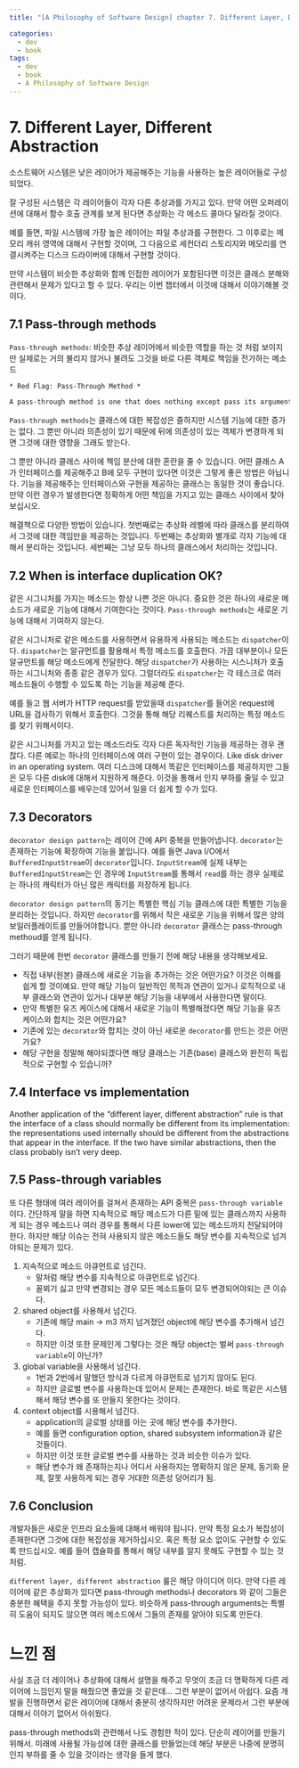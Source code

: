 ```yaml
---
title: "[A Philosophy of Software Design] chapter 7. Different Layer, Different Abstraction"

categories:
  - dev
  - book
tags:
  - dev
  - book
  - A Philosophy of Software Design
---
```


# 7. Different Layer, Different Abstraction

소스트웨어 시스템은 낮은 레이어가 제공해주는 기능을 사용하는 높은 레이어들로 구성되었다.

잘 구성된 시스템은 각 레이어들이 각자 다른 추상과를 가지고 있다. 만약 어떤 오퍼레이션에 대해서 함수 호출 관계를 보게 된다면 추상화는 각 메소드 콜마다 달라질 것이다.

예를 들면, 파일 시스템에 가장 높은 레이어는 파일 추상과를 구현한다. 그 이후로는 메모리 캐쉬 영역에 대해서 구현할 것이며, 그 다음으로 세컨더리 스토리지와 메모리를 연결시켜주는 디스크 드라이버에 대해서 구현할 것이다.

만약 시스템이 비슷한 추상화와 함께 인접한 레이어가 포함된다면 이것은 클래스 분해와 관련해서 문제가 있다고 할 수 있다. 우리는 이번 챕터에서 이것에 대해서 이야기해볼 것이다.

## 7.1 Pass-through methods

`Pass-through methods`: 비슷한 추상 레이어에서 비슷한 역할을 하는 것 처럼 보이지만 실제로는 거의 불리지 않거나 불려도 그것을 바로 다른 객체로 책임을 전가하는 메소드

``` txt
* Red Flag: Pass-Through Method * 

A pass-through method is one that does nothing except pass its arguments to another method, usually with the same API as the pass-through method. This typically indicates that there is not a clean division of responsibility between the classes.
```

`Pass-through methods`는 클래스에 대한 복잡성은 즐하지만 시스템 기능에 대한 증가는 없다. 그 뿐만 아니라 의존성이 있기 때문에 뒤에 의존성이 있는 객체가 변경하게 되면 그것에 대한 영향을 그래도 받는다.

그 뿐만 아니라 클래스 사이에 책임 분산에 대한 혼란을 줄 수 있습니다. 어떤 클래스 A가 인터페이스를 제공해주고 B에 모두 구현이 있다면 이것은 그렇게 좋은 방법은 아닙니다. 기능을 제공해주는 인터페이스와 구현을 제공하는 클래스는 동일한 것이 좋습니다. 만약 이런 경우가 발생한다면 정확하게 어떤 책임을 가지고 있는 클래스 사이에서 찾아보십시오. 

해결책으로 다양한 방법이 있습니다. 첫번째로는 추상화 레벨에 따라 클래스를 분리하여서 그것에 대한 객임만을 제공하는 것입니다. 두번째는 추상화와 별개로 각자 기능에 대해서 분리하는 것입니다. 세번째는 그냥 모두 하나의 클래스에서 처리하는 것입니다.

## 7.2 When is interface duplication OK?

같은 시그니처를 가지는 메소드는 항상 나쁜 것은 아니다. 중요한 것은 하나의 새로운 메소드가 새로운 기능에 대해서 기여한다는 것이다. `Pass-through methods`는 새로운 기능에 대해서 기여하지 않는다.

같은 시그니처로 같은 메소드를 사용하면서 유용하게 사용되는 메소드는 `dispatcher`이다. `dispatcher`는 알규먼트를 활용해서 특정 메소드를 호출한다. 가끔 대부분이나 모든 알규먼트를 해당 메소드에게 전달한다. 해당 `dispatcher`가 사용하는 시스니처가 호출하는 시그니처와 종종 같은 경우가 있다. 그럴더라도 `dispatcher`는 각 테스크로 여러 메소드들이 수행할 수 있도록 하는 기능을 제공해 준다.

예를 들고 웹 서버가 HTTP request를 받았을때 `dispatcher`를 들어온 request에 URL을 검사하기 위해서 호출한다. 그것을 통해 해당 리퀘스트를 처리하는 특정 메소드를 찾기 위해서이다. 

같은 시그니처를 가지고 있는 메소드라도 각자 다른 독자적인 기능을 제공하는 경우 괜찮다. 다른 예로는 하나의 인터페이스에 여러 구현이 있는 경우이다. Like disk driver in an operating system. 여러 디스크에 대해서 똑같은 인터페이스를 제공하지만 그들은 모두 다른 disk에 대해서 지원하게 해준다. 이것을 통해서 인지 부하를 줄일 수 있고 새로운 인터페이스를 배우는데 있어서 일을 더 쉽게 할 수가 있다.

## 7.3 Decorators
`decorator design pattern`는 레이어 간에 API 중복을 만들어냅니다. `decorator`는 존재하는 기능에 확장하여 기능을 붙입니다. 예를 들면 Java I/O에서 `BufferedInputStream`이 `decorator`입니다. `InputStream`에 실제 내부는 `BufferedInputStream`는 인 경우에 `InputStream`를 통해서 `read`를 하는 경우 실제로는 하나의 캐릭터가 아닌 많은 캐릭터를 저장하게 됩니다. 

`decorator design pattern`의 동기는 특별한 핵심 기능 클래스에 대한 특별한 기능을 분리하는 것입니다. 하지만 `decorator`를 위해서 작은 새로운 기능을 위해서 많은 양의 보일러플레이트를 만들어야합니다. 뿐만 아니라 `decorator` 클래스는 pass-through methoud를 얻게 됩니다.

그러기 때문에 한번 `decorator` 클래스를 만들기 전에 해당 내용을 생각해보세요.
- 직접 내부(원본) 클래스에 새로운 기능을 추가하는 것은 어떤가요? 이것은 이해를 쉽게 할 것이예요. 만약 해당 기능이 일반적인 목적과 연관이 있거나 로직적으로 내부 클래스와 연관이 있거나 대부분 해당 기능을 내부에서 사용한다면 말이다. 
- 만약 특별한 유즈 케이스에 대해서 새로운 기능이 특별해졌다면 해당 기능을 유즈 케이스와 합치는 것은 어떤가요?
- 기존에 있는 `decorator`와 합치는 것이 아닌 새로운 `decorator`를 만드는 것은 어떤가요?
- 해당 구현을 정말해 해야되겠다면 해당 클래스는 기존(base) 클래스와 완전히 독립적으로 구현할 수 있습니까?


## 7.4 Interface vs implementation

Another application of the “different layer, different abstraction” rule is that the interface of a class should normally be different from its implementation: the representations used internally should be different from the abstractions that appear in the interface. If the two have similar abstractions, then the class probably isn’t very deep.


## 7.5 Pass-through variables

또 다른 형태에 여러 레이어를 걸쳐서 존재하는 API 중복은 `pass-through variable`이다. 간단하게 말을 하면 지속적으로 해당 메소드가 다른 밑에 있는 클래스까지 사용하게 되는 경우 메소드나 여러 경우를 통해서 다른 lower에 있는 메소드까지 전달되어야 한다. 하지만 해당 이슈는 전혀 사용되지 않은 메소드들도 해당 변수를 지속적으로 넘겨야되는 문제가 있다.

1. 지속적으로 메소드 아큐먼트로 넘긴다.
   - 말처럼 해당 변수를 지속적으로 아큐먼트로 넘긴다. 
   - 꼴뵈기 싫고 만약 변경되는 경우 모든 메소드들이 모두 변경되어야되는 큰 이슈다.
2. shared object를 사용해서 넘긴다.
   - 기존에 해당 main -> m3 까지 넘겨졌던 object에 해당 변수를 추가해서 넘긴다.
   - 하지만 이것 또한 문제인게 그렇다는 것은 해당 object는 벌써 `pass-through variable`이 아닌가?
3. global variable을 사용해서 넘긴다.
   - 1번과 2번에서 말했던 방식과 다르게 아큐먼트로 넘기지 않아도 된다.
   - 하지만 글로벌 변수를 사용하는데 있어서 문제는 존재한다. 바로 똑같은 시스템해서 해당 변수를 또 만들지 못한다는 것이다.
4. context object를 시용해서 넘긴다.
   - application의 글로벌 상태를 아는 곳에 해당 변수를 추가한다.
   - 예를 들면 configuration option, shared subsystem information과 같은 것들이다.
   - 하지만 이것 또한 글로벌 변수를 사용하는 것과 비슷한 이슈가 있다.
   - 해당 변수가 왜 존재하는지나 어디서 사용하지는 명확하지 않은 문제, 동기화 문제, 잘못 사용하게 되는 경우 거대한 의존성 덩어리가 됨.

## 7.6 Conclusion

개발자들은 새로운 인프라 요소들에 대해서 배워야 됩니다. 만약 특정 요소가 복잡성이 존재한다면 그것에 대한 복잡성을 제거하십시오. 혹은 특정 요소 없이도 구현할 수 있도록 만드십시오. 예를 들어 캡슐화를 통해서 해당 내부를 알지 못해도 구현할 수 있는 것처럼.

`different layer, different abstraction` 룰은 해당 아이디어 이다. 만약 다른 레이어에 같은 추상화가 있다면 pass-through methods나 decorators 와 같이 그들은 충분한 혜택을 주지 못할 가능성이 있다. 비슷하게 pass-through arguments는 특별히 도움이 되지도 않으면 여러 메소드에서 그들의 존재를 알아야 되도록 만든다.

# 느낀 점
사실 조금 더 레이어나 추상화에 대해서 설명을 해주고 무엇이 조금 더 명확하게 다른 레이어에 느낌인지 말을 해줬으면 좋았을 것 같은데... 그런 부분이 없어서 아쉽다. 요즘 개발을 진행하면서 같은 레이어에 대해서 충분히 생각하지만 어려운 문제라서 그런 부분에 대해서 이야기 없어서 아쉬웠다.

pass-through methods와 관련해서 나도 경험한 적이 있다. 단순히 레이어를 만들기 위해서. 미래에 사용될 가능성에 대한 클래스를 만들었는데 해당 부분은 나중에 분명히 인지 부하를 줄 수 있을 것이라는 생각을 들게 했다.

